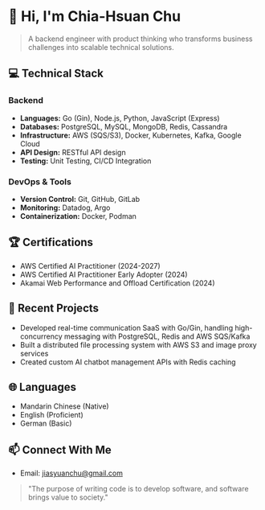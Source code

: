 # 👋 Hi, I'm Chia-Hsuan Chu

> A backend engineer with product thinking who transforms business challenges into scalable technical solutions.

## 💻 Technical Stack

### Backend
- **Languages:** Go (Gin), Node.js, Python, JavaScript (Express)
- **Databases:** PostgreSQL, MySQL, MongoDB, Redis, Cassandra
- **Infrastructure:** AWS (SQS/S3), Docker, Kubernetes, Kafka, Google Cloud
- **API Design:** RESTful API design
- **Testing:** Unit Testing, CI/CD Integration

### DevOps & Tools
- **Version Control:** Git, GitHub, GitLab
- **Monitoring:** Datadog, Argo
- **Containerization:** Docker, Podman

## 🏆 Certifications
- AWS Certified AI Practitioner (2024-2027)
- AWS Certified AI Practitioner Early Adopter (2024)
- Akamai Web Performance and Offload Certification (2024)

## 🚀 Recent Projects
- Developed real-time communication SaaS with Go/Gin, handling high-concurrency messaging with PostgreSQL, Redis and AWS SQS/Kafka
- Built a distributed file processing system with AWS S3 and image proxy services
- Created custom AI chatbot management APIs with Redis caching

## 🌐 Languages
- Mandarin Chinese (Native)
- English (Proficient)
- German (Basic)

## 📫 Connect With Me
- Email: jiasyuanchu@gmail.com

> "The purpose of writing code is to develop software, and software brings value to society."